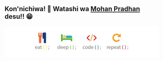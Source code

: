 ## Kon'nichiwa! 👋 Watashi wa <a href="https://www.mohanpradhan.com.np">Mohan Pradhan</a> desu!! 😁

<p align="center"> <img src="escr.png" alt="eat-sleep-code-repeat"/></p>

<!--
**emoueitchaien/emoueitchaien** is a ✨ _special_ ✨ repository because its `README.md` (this file) appears on your GitHub profile.

Here are some ideas to get you started:

- 🔭 I’m currently working on ...
- 🌱 I’m currently learning ...
- 👯 I’m looking to collaborate on ...
- 🤔 I’m looking for help with ...
- 💬 Ask me about ...
- 📫 How to reach me: ...
- 😄 Pronouns: ...
- ⚡ Fun fact: ...
-->
